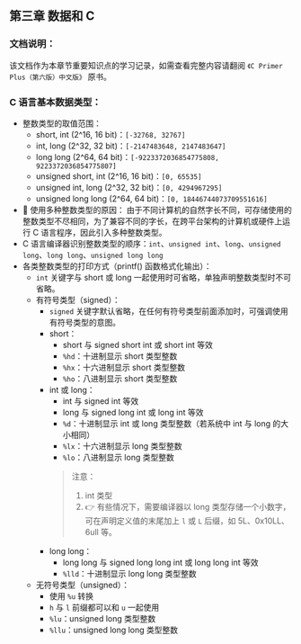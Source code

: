 ## 第三章 数据和 C

### 文档说明：
该文档作为本章节重要知识点的学习记录，如需查看完整内容请翻阅 `《C Primer Plus（第六版）中文版》` 原书。

### C 语言基本数据类型：
- 整数类型的取值范围：
  - short, int (2^16, 16 bit)：`[-32768, 32767]`
  - int, long (2^32, 32 bit)：`[-2147483648, 2147483647]`
  - long long (2^64, 64 bit)：`[-9223372036854775808, 9223372036854775807]`
  - unsigned short, int (2^16, 16 bit)：`[0, 65535]`
  - unsigned int, long (2^32, 32 bit)：`[0, 4294967295]`
  - unsigned long long (2^64, 64 bit)：`[0, 18446744073709551616]`
- 🚀 使用多种整数类型的原因：
  由于不同计算机的自然字长不同，可存储使用的整数类型不尽相同，为了兼容不同的字长，在跨平台架构的计算机或硬件上运行 C 语言程序，因此引入多种整数类型。
- C 语言编译器识别整数类型的顺序：`int`、`unsigned int`、`long`、`unsigned long`、`long long`、`unsigned long long`
- 各类整数类型的打印方式（printf() 函数格式化输出）：
  - `int` 关键字与 short 或 long 一起使用时可省略，单独声明整数类型时不可省略。
  - 有符号类型（signed）：
    - `signed` 关键字默认省略，在任何有符号类型前面添加时，可强调使用有符号类型的意图。
    - short：
      - short 与 signed short int 或 short int 等效
      - `%hd`：十进制显示 short 类型整数
      - `%hx`：十六进制显示 short 类型整数
      - `%ho`：八进制显示 short 类型整数
    - int 或 long：
      - int 与 signed int 等效
      - long 与 signed long int 或 long int 等效 
      - `%d`：十进制显示 int 或 long 类型整数（若系统中 int 与 long 的大小相同）
      - `%lx`：十六进制显示 long 类型整数
      - `%lo`：八进制显示 long 类型整数
      > 注意：
      > 1. int 类型
      > 2. 👉 有些情况下，需要编译器以 long 类型存储一个小数字，可在声明定义值的末尾加上 `l` 或 `L` 后缀，如 5L、0x10LL、6ull 等。
    - long long：
      - long long 与 signed long long int 或 long long int 等效
      - `%lld`：十进制显示 long long 类型整数
  - 无符号类型（unsigned）：
    - 使用 `%u` 转换
    - `h` 与 `l` 前缀都可以和 `u` 一起使用
    - `%lu`：unsigned long 类型整数
    - `%llu`：unsigned long long 类型整数